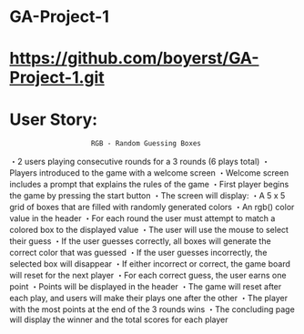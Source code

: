 # GA-Project-1


# https://github.com/boyerst/GA-Project-1.git



# User Story: 
					
						RGB - Random Guessing Boxes

・2 users playing consecutive rounds for a 3 rounds (6 plays total)
・Players introduced to the game with a welcome screen
	・Welcome screen includes a prompt that explains the rules of the game
・First player begins the game by pressing the start button
・The screen will display:
	・A 5 x 5 grid of boxes that are filled with randomly generated colors
	・An rgb() color value in the header
		・For each round the user must attempt to match a colored box to the displayed value
・The user will use the mouse to select their guess
・If the user guesses correctly, all boxes will generate the correct color that was guessed
・If the user guesses incorrectly, the selected box will disappear
	・If either incorrect or correct, the game board will reset for the next player
・For each correct guess, the user earns one point
	・Points will be displayed in the header
・The game will reset after each play, and users will make their plays one after the other
・The player with the most points at the end of the 3 rounds wins
・The concluding page will display the winner and the total scores for each player





















